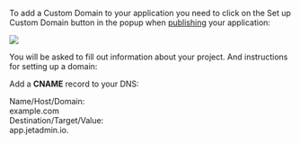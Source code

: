 To add a Custom Domain to your application you need to click on the Set up Custom Domain button in the popup when [publishing](user-guide/jet-ui/preview-and-publish) your application:

![](https://gblobscdn.gitbook.com/assets%2F-LQ08RFAKZvFADEiXKFy%2F-Mjht4amMr3L__IXIrDy%2F-MjhuLZynsbnkGmbtyEU%2Fimage.png?alt=media&token=9e179199-4156-4226-9183-1883d0675f54)

You will be asked to fill out information about your project. And instructions for setting up a domain:

Add a **CNAME** record to your DNS:

Name/Host/Domain:   
example.com  
Destination/Target/Value:   
app.jetadmin.io.

